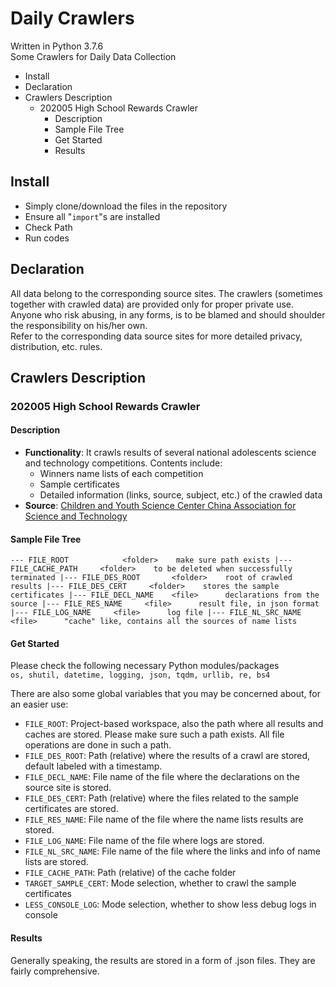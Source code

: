 # Daily Crawlers
Written in Python 3.7.6  
Some Crawlers for Daily Data Collection  

<!-- MarkdownTOC -->

- Install
- Declaration
- Crawlers Description
    - 202005 High School Rewards Crawler
        - Description
        - Sample File Tree
        - Get Started
        - Results

<!-- /MarkdownTOC -->



## Install
- Simply clone/download the files in the repository
- Ensure all "`import`"s are installed
- Check Path
- Run codes

## Declaration
All data belong to the corresponding source sites. The crawlers (sometimes together with crawled data) are provided only for proper private use. Anyone who risk abusing, in any forms, is to be blamed and should shoulder the responsibility on his/her own.  
Refer to the corresponding data source sites for more detailed privacy, distribution, etc. rules.


## Crawlers Description
### 202005 High School Rewards Crawler  
#### Description
- **Functionality**: It crawls results of several national adolescents science and technology competitions. Contents include:
    + Winners name lists of each competition
    + Sample certificates
    + Detailed information (links, source, subject, etc.) of the crawled data
- **Source**: [Children and Youth Science Center China Association for Science and Technology](http://gs.cyscc.org/)

#### Sample File Tree
`--- FILE_ROOT            <folder>    make sure path exists
 |--- FILE_CACHE_PATH     <folder>    to be deleted when successfully terminated
 |--- FILE_DES_ROOT       <folder>    root of crawled results
   |--- FILE_DES_CERT     <folder>    stores the sample certificates
   |--- FILE_DECL_NAME    <file>      declarations from the source
   |--- FILE_RES_NAME     <file>      result file, in json format
   |--- FILE_LOG_NAME     <file>      log file
   |--- FILE_NL_SRC_NAME  <file>      "cache" like, contains all the sources of name lists`

#### Get Started
Please check the following necessary Python modules/packages  
`os, shutil, datetime, logging, json, tqdm, urllib, re, bs4`

There are also some global variables that you may be concerned about, for an easier use:
- `FILE_ROOT`: Project-based workspace, also the path where all results and caches are stored. Please make sure such a path exists. All file operations are done in such a path.
- `FILE_DES_ROOT`: Path (relative) where the results of a crawl are stored, default labeled with a timestamp.
- `FILE_DECL_NAME`: File name of the file where the declarations on the source site is stored.
- `FILE_DES_CERT`: Path (relative) where the files related to the sample certificates are stored.
- `FILE_RES_NAME`: File name of the file where the name lists results are stored.
- `FILE_LOG_NAME`: File name of the file where logs are stored.
- `FILE_NL_SRC_NAME`: File name of the file where the links and info of name lists are stored.
- `FILE_CACHE_PATH`: Path (relative) of the cache folder
- `TARGET_SAMPLE_CERT`: Mode selection, whether to crawl the sample certificates
- `LESS_CONSOLE_LOG`: Mode selection, whether to show less debug logs in console

#### Results
Generally speaking, the results are stored in a form of .json files. They are fairly comprehensive.
